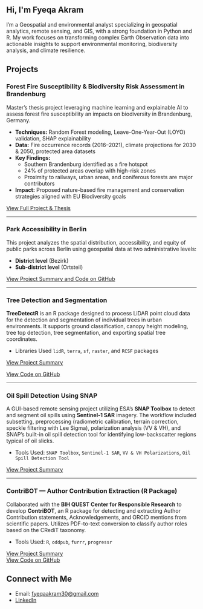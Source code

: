 ## Hi, I'm Fyeqa Akram

I’m a Geospatial and environmental analyst specializing in geospatial analytics, remote sensing, and GIS, with a strong foundation in Python and R. My work focuses on transforming complex Earth Observation data into actionable insights to support environmental monitoring, biodiversity analysis, and climate resilience.

## Projects

### Forest Fire Susceptibility & Biodiversity Risk Assessment in Brandenburg

Master’s thesis project leveraging machine learning and explainable AI to assess forest fire susceptibility an impacts on biodiversity in Brandenburg, Germany.

- **Techniques:** Random Forest modeling, Leave-One-Year-Out (LOYO) validation, SHAP explainability  
- **Data:** Fire occurrence records (2016–2021), climate projections for 2030 & 2050, protected area datasets  
- **Key Findings:**  
  - Southern Brandenburg identified as a fire hotspot  
  - 24% of protected areas overlap with high-risk zones  
  - Proximity to railways, urban areas, and coniferous forests are major contributors  
- **Impact:** Proposed nature-based fire management and conservation strategies aligned with EU Biodiversity goals

[View Full Project & Thesis](https://github.com/fyeqaa/forest-fires-susceptilibty)  

---

### Park Accessibility in Berlin

This project analyzes the spatial distribution, accessibility, and equity of public parks across Berlin using geospatial data at two administrative levels:

- **District level** (Bezirk)
- **Sub-district level** (Ortsteil)


[View Project Summary and Code on GitHub](https://github.com/fyeqaa/berlin-park-accessibility)

---


### Tree Detection and Segmentation

**TreeDetectR** is an R package designed to process LiDAR point cloud data for the detection and segmentation of individual trees in urban environments. It supports ground classification, canopy height modeling, tree top detection, tree segmentation, and exporting spatial tree coordinates.

- Libraries Used `lidR`, `terra`, `sf`, `raster`, and `RCSF` packages


 [View Project Summary](projects/TreeDetectR.md)
 
 [View Code on GitHub](https://github.com/fyeqaa/TreeDetectR)

---


### Oil Spill Detection Using SNAP

A GUI-based remote sensing project utilizing ESA’s **SNAP Toolbox** to detect and segment oil spills using **Sentinel-1 SAR** imagery. The workflow included subsetting, preprocessing (radiometric calibration, terrain correction, speckle filtering with Lee Sigma), polarization analysis (VV & VH), and SNAP’s built-in oil spill detection tool for identifying low-backscatter regions typical of oil slicks.

- Tools Used: `SNAP Toolbox`, `Sentinel-1 SAR`, `VV & VH Polarizations`, `Oil Spill Detection Tool`

[View Project Summary](projects/oil-spill-detection-snap.md)  

---

### ContriBOT — Author Contribution Extraction (R Package)

Collaborated with the **BIH QUEST Center for Responsible Research** to develop **ContriBOT**, an R package for detecting and extracting Author Contribution statements, Acknowledgements, and ORCID mentions from scientific papers. Utilizes PDF-to-text conversion to classify author roles based on the CRediT taxonomy.

- Tools Used: `R`, `oddpub`, `furrr`, `progressr`

[View Project Summary](projects/ContriBOT.md)  
[View Code on GitHub](https://github.com/quest-bih/ContriBOT)

## Connect with Me

- Email: fyeqaakram30@gmail.com
- [LinkedIn](https://www.linkedin.com/in/fyeqa-akram-geospatial-analyst/)

